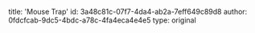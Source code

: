 title: 'Mouse Trap'
id: 3a48c81c-07f7-4da4-ab2a-7eff649c89d8
author: 0fdcfcab-9dc5-4bdc-a78c-4fa4eca4e4e5
type: original
